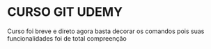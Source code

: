 # CURSO GIT UDEMY
Curso foi breve e direto agora basta decorar os comandos pois suas funcionalidades foi de total compreenção 